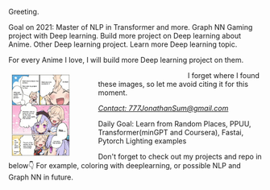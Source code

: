 Greeting.

Goal on 2021:
Master of NLP in Transformer and more.
Graph NN
Gaming project with Deep learning.
Build more project on Deep learning about Anime.
Other Deep learning project.
Learn more Deep learning topic.

For every Anime I love, I will build more Deep learning project on them.

<div style = "
  content: "";
  clear: both;
  display: table;
">
  <div style="  float: left;
  width: 33.33%;
  padding: 5px;
  ">
    <img src="https://github.com/JonathanSum/JonathanSum/blob/master/open-source.jpg?raw=trueraw=true" width="70%" >
  </div>
  <div style="  float: left;
  width: 33.33%;
  padding: 5px;
  ">


  </div>

</div>
<p>I forget where I found these images, so let me avoid citing it for this moment.</p>
<address>
<a href="mailto:777JonathanSum@gmail.com">Contact: 777JonathanSum@gmail.com</a><br>
</address>

Daily Goal: Learn from Random Places, PPUU, Transformer(minGPT and Coursera), Fastai, Pytorch Lighting examples
<br>


Don't forget to check out my projects and repo in below👇
For example, coloring with deeplearning, or possible NLP and Graph NN in future.
